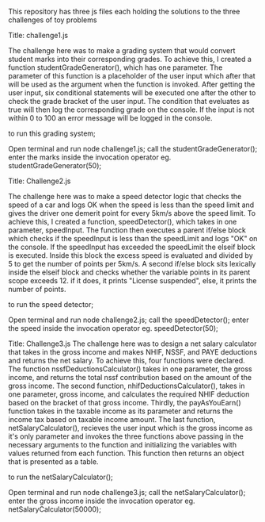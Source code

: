 This repository has three js files each holding the solutions to the three challenges of toy problems

Title: challenge1.js

The challenge here was to make a grading system that would convert student marks into their corresponding grades. To achieve this, I created a function studentGradeGenerator(), which has one parameter. The parameter of this function is a placeholder of the user input which after that will be used as the argument when the function is invoked. After getting the user input, six conditional statements will be executed one after the other to check the grade bracket of the user input. The condition that eveluates as true will then log the corresponding grade on the console. If the input is not within 0 to 100 an error message will be logged in the console.

to run this grading system;

Open terminal and run node challenge1.js;
call the studentGradeGenerator();
enter the marks inside the invocation operator eg. studentGradeGenerator(50);


Title: Challenge2.js

The challenge here was to make a speed detector logic that checks the speed of a car and logs OK when the speed is less than the speed limit and gives the driver one demerit point for every 5km/s above the speed limit. To achieve this, I created a function, speedDetector(), which takes in one parameter, speedInput. The function then executes a parent if/else block which checks if the speedInput is less than the speedLimit and logs "OK" on the console. If the speedInput has exceeded the speedLimit the elseif block is executed. Inside this block the excess speed is evaluated and divided by 5 to get the number of points per 5km/s. A second if/else block sits lexically inside the elseif block and checks whether the variable points in its parent scope exceeds 12. if it does, it prints "License suspended", else, it prints the number of points.

to run the speed detector;

Open terminal and run node challenge2.js;
call the speedDetector();
enter the speed inside the invocation operator eg. speedDetector(50);


Title: Challenge3.js
The challenge here was to design a net salary calculator that takes in the gross income and makes NHIF, NSSF, and PAYE deductions and returns the net salary. To achieve this, four functions were declared. The function nssfDeductionsCalculator() takes in one parameter, the gross income, and returns the total nssf contribution based on the amount of the gross income. The second function, nhifDeductionsCalculator(), takes in one parameter, gross income, and calculates the required NHIF deduction based on the bracket of that gross income. Thirdly, the payAsYouEarn() function takes in the taxable income as its parameter and returns the income tax based on taxable income amount. The last function, netSalaryCalculator(), recieves the user input which is the gross income as it's only parameter and invokes the three functions above passing in the necessary arguments to the function and initializing the variables with values returned from each function. This function then returns an object that is presented as a table.

to run the netSalaryCalculator();

Open terminal and run node challenge3.js;
call the netSalaryCalculator();
enter the gross income inside the invocation operator eg. netSalaryCalculator(50000);